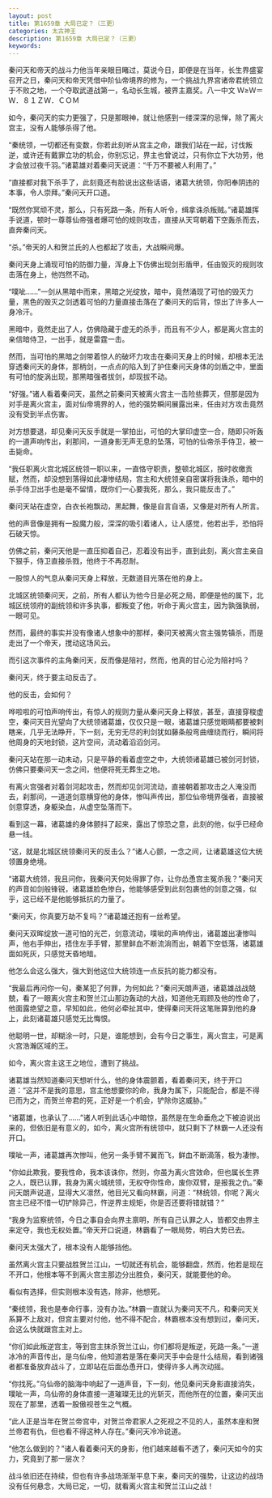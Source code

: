 ```yaml
---
layout: post
title: 第1659章 大局已定？（三更）
categories: 太古神王
description: 第1659章 大局已定？（三更）
keywords:
---
```


秦问天和帝天的战斗力他当年亲眼目睹过，莫说今日，即便是在当年，长生界盛宴召开之日，秦问天和帝天凭借中阶仙帝境界的修为，一个挑战九界宫诸帝君统领立于不败之地，一个夺取武道战第一，名动长生城，被界主嘉奖。八一中文 Ｗ≥Ｗ＝Ｗ．８１ＺＷ．ＣＯＭ

如今，秦问天的实力更强了，只是那眼神，就让他感到一缕深深的忌惮，除了离火宫主，没有人能够杀得了他。

“秦统领，一切都还有变数，你若此刻听从宫主之命，跟我们站在一起，讨伐叛逆，或许还有戴罪立功的机会，你别忘记，界主也曾说过，只有你立下大功劳，他才会放过夜千羽。”诸葛雄对着秦问天说道：“千万不要被人利用了。”

“直接都对我下杀手了，此刻竟还有脸说出这些话语，诸葛大统领，你阳奉阴违的本事，令人崇拜。”秦问天开口道。

“既然你冥顽不灵，那么，只有死路一条，所有人听令，缉拿诛杀叛贼。”诸葛雄挥手说道，顿时一尊尊仙帝强者爆可怕的规则攻击，直接从天穹朝着下空轰杀而去，直奔秦问天。

“杀。”帝天的人和贺兰氏的人也都起了攻击，大战瞬间爆。

秦问天身上涌现可怕的防御力量，浑身上下仿佛出现剑形盾甲，任由毁灭的规则攻击落在身上，他岿然不动。

“噗呲……”一剑从黑暗中而来，黑暗之光绽放，暗中，竟然涌现了可怕的毁灭力量，黑色的毁灭之剑透着可怕的力量直接击落在了秦问天的后背，惊出了许多人一身冷汗。

黑暗中，竟然走出了人，仿佛隐藏于虚无的杀手，而且有不少人，都是离火宫主的亲信暗侍卫，一出手，就是雷霆一击。

然而，当可怕的黑暗之剑带着惊人的破坏力攻击在秦问天身上的时候，却根本无法穿透秦问天的身体，那柄剑，一点点的陷入到了护住秦问天身体的剑盾之中，里面有可怕的旋涡出现，那黑暗强者拔剑，却现拔不动。

“好强。”诸人看着秦问天，虽然之前秦问天被离火宫主一击险些葬灭，但那是因为对手是离火宫主，面对仙帝境界的人，他的强势瞬间展露出来，任由对方攻击竟然没有受到半点伤害。

对方想要退，却见秦问天反手就是一掌拍出，可怕的大掌印虚空一合，随即只听轰的一道声响传出，刹那间，一道身影无声无息的坠落，可怕的仙帝杀手侍卫，被一击毙命。

“我任职离火宫北城区统领一职以来，一直恪守职责，整顿北城区，按时收缴贡赋，然而，却没想到落得如此凄惨结局，宫主和大统领亲自密谋将我诛杀，暗中的杀手侍卫出手也是毫不留情，既你们一心要我死，那么，我只能反击了。”

秦问天站在虚空，白衣长袍飘动，黑起舞，像是自言自语，又像是对所有人所言。

他的声音像是拥有一股魔力般，深深的吸引着诸人，让人感觉，他若出手，恐怕将石破天惊。

仿佛之前，秦问天他是一直压抑着自己，忍着没有出手，直到此刻，离火宫主亲自下狠手，侍卫直接杀戮，他终于不再忍耐。

一股惊人的气息从秦问天身上释放，无数道目光落在他的身上。

北城区统领秦问天，之前，所有人都认为他今日是必死之局，即便是他的属下，北城区统领府的副统领和许多执事，都叛变了他，听命于离火宫主，因为孰强孰弱，一眼可见。

然而，最终的事实并没有像诸人想象中的那样，秦问天被离火宫主强势镇杀，而是走出了一个帝天，搅动这场风云。

而引这次事件的主角秦问天，反而像是陪衬，然而，他真的甘心沦为陪衬吗？

秦问天，终于要主动反击了。

他的反击，会如何？

哗啦啦的可怕声响传出，有惊人的规则力量从秦问天身上释放，甚至，直接穿梭虚空，秦问天目光望向了大统领诸葛雄，仅仅只是一眼，诸葛雄只感觉眼睛都要被刺瞎来，几乎无法睁开，下一刻，无穷无尽的利剑犹如藤条般弯曲缠绕而行，瞬间将他周身的天地封锁，这片空间，流动着滔滔剑河。

秦问天站在那一动未动，只是平静的看着虚空之中，大统领诸葛雄已被剑河封锁，仿佛只要秦问天一念之间，他便将死无葬生之地。

有离火宫强者对着剑河起攻击，然而却见剑河流动，直接朝着那攻击之人淹没而去，刹那间，一道道剑意横穿他的身体，惨叫声传出，那位仙帝境界强者，直接被剑意穿透，身躯染血，从虚空坠落而下。

看到这一幕，诸葛雄的身体颤抖了起来，露出了惊恐之意，此刻的他，似乎已经命悬一线。

“这，就是北城区统领秦问天的反击么？”诸人心颤，一念之间，让诸葛雄这位大统领置身绝境。

“诸葛大统领，我且问你，我秦问天何处得罪了你，让你怂恿宫主冤杀我？”秦问天的声音如剑般锋锐，诸葛雄脸色惨白，他能够感受到此刻包裹他的剑意之强，似乎，这已经不是他能够抵抗的力量了。

“秦问天，你真要万劫不复吗？”诸葛雄还抱有一丝希望。

秦问天双眸绽放一道可怕的光芒，剑意流动，噗呲的声响传出，诸葛雄出凄惨叫声，他右手伸出，捂住左手手臂，那里鲜血不断流淌而出，朝着下空低落，诸葛雄面如死灰，只感觉天昏地暗。

他怎么会这么强大，强大到他这位大统领连一点反抗的能力都没有。

“我最后再问你一句，秦某犯了何罪，为何如此？”秦问天朗声道，诸葛雄战战兢兢，看了一眼离火宫主和贺兰江山那边轰动的大战，知道他无瑕顾及他的性命了，他面露绝望之意，早知如此，他何必牵扯其中，使得秦问天将这笔账算到他的身上，此刻诸葛雄只感觉无比悔恨。

他聪明一世，却糊涂一时，只是，谁能想到，会有今日之事生，离火宫主，可是离火宫浩瀚区域的王。

如今，离火宫主这王之地位，遭到了挑战。

诸葛雄当然知道秦问天想听什么，他的身体震颤着，看着秦问天，终于开口道：“这并不是我的意思，宫主他想要你的命，我身为属下，只能配合，都是不得已而为之，而贺兰帝君的死，正好是一个机会，铲除你这威胁。”

“诸葛雄，也承认了……”诸人听到此话心中暗惊，虽然是在生命垂危之下被迫说出来的，但依旧是有意义的，如今，离火宫所有统领中，就只剩下了林霸一人还没有开口。

噗呲一声，诸葛雄再次惨叫，他另一条手臂不翼而飞，鲜血不断滴落，极为凄惨。

“你如此欺我，要我性命，我本该诛你，然则，你虽为离火宫效命，但也属长生界之人，既已认罪，我身为离火城统领，无权夺你性命，废你双臂，是报我之仇。”秦问天朗声说道，显得大义凛然，他目光又看向林霸，问道：“林统领，你呢？离火宫主已经不惜一切铲除异己，忤逆界主规矩，你是否还要将错就错？”

“我身为监察统领，今日之事自会向界主禀明，所有自己认罪之人，皆都交由界主来定夺，我也无权处置。”帝天开口说道，林霸看了一眼局势，明白大势已去。

秦问天太强大了，根本没有人能够挡他。

虽然离火宫主只要战胜贺兰江山，一切就还有机会，能够翻盘，然而，他若是现在不开口，他根本等不到离火宫主那边分出胜负，秦问天，就能要他的命。

看似有选择，但实则根本没有选，除非，他想死。

“秦统领，我也是奉命行事，没有办法。”林霸一直就认为秦问天不凡，和秦问天关系算不上敌对，但宫主要对付他，他不得不配合，林霸根本没有想到过，秦问天，会这么快就跟宫主对上。

“你们如此叛逆宫主，等到宫主抹杀贺兰江山，你们都将是叛逆，死路一条。”一道冰冷的声音传出，是乌仙帝，他知道若是落在秦问天手中会是什么结局，看到诸强者都准备放弃战斗了，立即站在后面怂恿开口，使得许多人再次动摇。

“你找死。”乌仙帝的脑海中响起了一道声音，下一刻，他见秦问天身影直接消失，噗呲一声，乌仙帝的身体直接一道璀璨无比的光斩灭，而他所在的位置，秦问天出现在了那里，透着一股傲视苍生之气概。

“此人正是当年在贺兰帝宫中，对贺兰帝君家人之死视之不见的人，虽然本座和贺兰帝君有仇，但也看不得这种人存在。”秦问天冷冷说道。

“他怎么做到的？”诸人看着秦问天的身影，他们越来越看不透了，秦问天如今的实力，究竟到了那一层次？

战斗依旧还在持续，但也有许多战场渐渐平息下来，秦问天的强势，让这边的战场没有任何悬念，大局已定，一切，就看离火宫主和贺兰江山之战！
